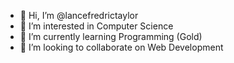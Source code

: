 - 👋 Hi, I’m @lancefredrictaylor
- 👀 I’m interested in Computer Science
- 🌱 I’m currently learning Programming (Gold)
- 💞️ I’m looking to collaborate on Web Development

<!---
lancefredrictaylor/lancefredrictaylor is a ✨ special ✨ repository because its `README.md` (this file) appears on your GitHub profile.
You can click the Preview link to take a look at your changes.
--->
